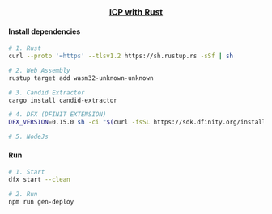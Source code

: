 <h3 style="text-align:center; text-decoration:underline;">ICP with Rust</h3>

#### Install dependencies

```bash
# 1. Rust
curl --proto '=https' --tlsv1.2 https://sh.rustup.rs -sSf | sh

# 2. Web Assembly
rustup target add wasm32-unknown-unknown

# 3. Candid Extractor
cargo install candid-extractor

# 4. DFX (DFINIT EXTENSION)
DFX_VERSION=0.15.0 sh -ci "$(curl -fsSL https://sdk.dfinity.org/install.sh)"

# 5. NodeJs
```

#### Run

```bash
# 1. Start
dfx start --clean

# 2. Run
npm run gen-deploy
```
